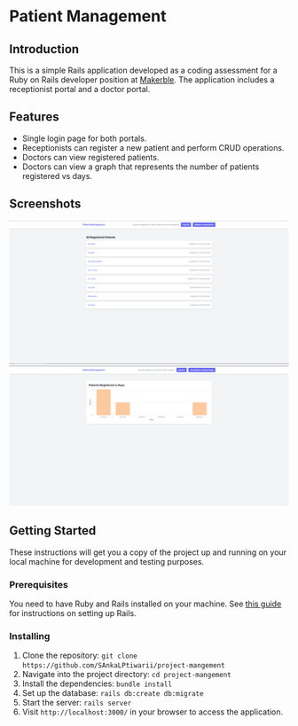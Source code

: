 # Patient Management

## Introduction

This is a simple Rails application developed as a coding assessment for a Ruby on 
Rails developer position at [Makerble](https://about.makerble.com/). The application includes a receptionist portal and a doctor portal.



## Features

- Single login page for both portals.
- Receptionists can register a new patient and perform CRUD operations.
- Doctors can view registered patients.
- Doctors can view a graph that represents the number of patients registered vs days.

## Screenshots

![SS1](./app/assets/images/ss1.PNG)
![SS2](./app/assets/images/ss2.PNG)


## Getting Started

These instructions will get you a copy of the project up and running on your local machine for development and testing purposes.

### Prerequisites

You need to have Ruby and Rails installed on your machine. See [this guide](https://guides.rubyonrails.org/getting_started.html#creating-a-new-rails-project-installing-rails) for instructions on setting up Rails.

### Installing

1. Clone the repository: `git clone https://github.com/SAnkaLPtiwarii/project-mangement`
2. Navigate into the project directory: `cd project-mangement`
3. Install the dependencies: `bundle install`
4. Set up the database: `rails db:create db:migrate`
5. Start the server: `rails server`
6. Visit `http://localhost:3000/` in your browser to access the application.
